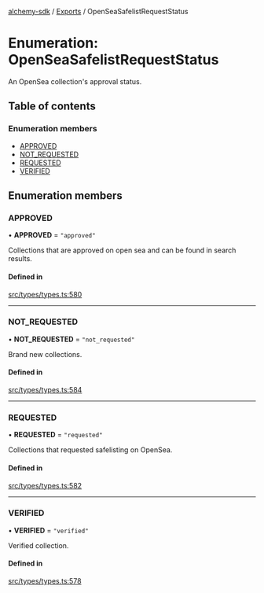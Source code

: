 [alchemy-sdk](../README.md) / [Exports](../modules.md) / OpenSeaSafelistRequestStatus

# Enumeration: OpenSeaSafelistRequestStatus

An OpenSea collection's approval status.

## Table of contents

### Enumeration members

- [APPROVED](OpenSeaSafelistRequestStatus.md#approved)
- [NOT\_REQUESTED](OpenSeaSafelistRequestStatus.md#not_requested)
- [REQUESTED](OpenSeaSafelistRequestStatus.md#requested)
- [VERIFIED](OpenSeaSafelistRequestStatus.md#verified)

## Enumeration members

### APPROVED

• **APPROVED** = `"approved"`

Collections that are approved on open sea and can be found in search results.

#### Defined in

[src/types/types.ts:580](https://github.com/alchemyplatform/alchemy-sdk-js/blob/5cfa150/src/types/types.ts#L580)

___

### NOT\_REQUESTED

• **NOT\_REQUESTED** = `"not_requested"`

Brand new collections.

#### Defined in

[src/types/types.ts:584](https://github.com/alchemyplatform/alchemy-sdk-js/blob/5cfa150/src/types/types.ts#L584)

___

### REQUESTED

• **REQUESTED** = `"requested"`

Collections that requested safelisting on OpenSea.

#### Defined in

[src/types/types.ts:582](https://github.com/alchemyplatform/alchemy-sdk-js/blob/5cfa150/src/types/types.ts#L582)

___

### VERIFIED

• **VERIFIED** = `"verified"`

Verified collection.

#### Defined in

[src/types/types.ts:578](https://github.com/alchemyplatform/alchemy-sdk-js/blob/5cfa150/src/types/types.ts#L578)
